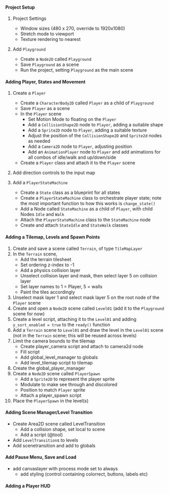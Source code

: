 #### Project Setup

1. Project Settings
	- Window sizes (480 x 270, override to 1920x1080)
	- Stretch mode to viewport
	- Texture rendering to nearest

1. Add ``Playground``
	- Create a ``Node2D`` called ``Playground``
	- Save ``Playground`` as a scene
	- Run the project, setting ``Playground`` as the main scene



#### Adding Player, States and Movement

1. Create a ``Player``
	- Create a ``CharacterBody2D`` called ``Player`` as a child of ``Playground``
	- Save ``Player`` as a scene
	- In the ``Player`` scene
		- Set Motion Mode to floating on the ``Player``
		- Add a ``CollisionShape2D`` node to ``Player``, adding a suitable shape
		- Add a ``Sprite2D`` node to ``Player``, adding a suitable texture
		- Adjust the position of the ``CollisionShape2D`` and ``Sprite2d`` nodes as needed
		- Add a ``Camera2D`` node to ``Player``, adjusting position
		- Add an ``AnimationPlayer`` node to ``Player`` and add animations for all combos of idle/walk and up/down/side
	- Create a ``Player`` class and attach it to the ``Player`` scene

1. Add direction controls to the input map
		
1. Add a ``PlayerStateMachine``
	- Create a ``State`` class as a blueprint for all states
	- Create a ``PlayerStateMachine`` class to orchestrate player state; note the most important function to how this works is ``change_state()``			
	- Add a Node called ``StateMachine`` as a child of `Player`, with child Nodes `Idle` and `Walk`
	- Attach the ``PlayerStateMachine`` class to the ``StateMachine`` node
	- Create and attach ``StateIdle`` and ``StateWalk`` classes



#### Adding a Tilemap, Levels and Spawn Points

1. Create and save a scene called ``Terrain``, of type ``TileMapLayer``
1. In the ``Terrain`` scene, 
	- Add the terrain tilesheet
	- Set ordering z-index to -1
	- Add a physics collision layer
	- Unselect collision layer and mask, then select layer 5 on collision layer
	- Set layer names to 1 = Player, 5 = walls
	- Paint the tiles accordingly
	<!-- - **Add a terrain layer (ep04 16:00) and build paths** -->
1. Unselect mask layer 1 and select mask layer 5 on the root node of the ``Player`` scene
1. Create and open a ``Node2D`` scene called ``Level01`` (add it to the ``Playground`` scene for now)
1. Create a level script, attaching it to the ``Level01`` and adding `y_sort_enabled = true` to the `ready()` function
1. Add a ``Terrain`` scene to ``Level01`` and draw the level in the ``Level01`` scene (not in the ``Terrain`` scene; this will be reused across levels)
1. Limit the camera bounds to the tilemap
	- Create player_camera script and attach to camera2d node
	- Fill script
	- Add global_level_manager to globals
	- Add level_tilemap script to tilemap
1. Create the global_player_manager
1. Create a ``Node2D`` scene called ``PlayerSpawn``
	- Add a ``Sprite2D`` to represent the player sprite
	- Modulate to make see through and discolored
	- Position to match ``Player`` sprite
	- Attach a player_spawn script
1. Place the ``PlayerSpawn`` in the level(s)


#### Adding Scene Manager/Level Transition

- Create Area2D scene called LevelTransition
	- Add a collision shape, set local to scene
	- Add a script (@tool)
- Add ``LevelTransition``s to levels
- Add scenetransition and add to globals


#### Add Pause Menu, Save and Load

- add canvaslayer with process mode set to always
	- add styling (control containing colorrect, buttons, labels etc)
<!-- watch ep 15 -->

#### Adding a Player HUD
